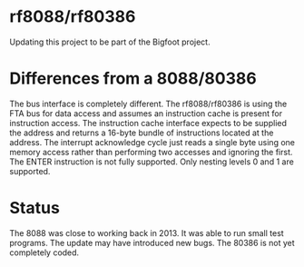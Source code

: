 # rf8088/rf80386
Updating this project to be part of the Bigfoot project.

# Differences from a 8088/80386
The bus interface is completely different. The rf8088/rf80386 is using the FTA bus for data access and assumes an instruction cache is present for instruction access.
The instruction cache interface expects to be supplied the address and returns a 16-byte bundle of instructions located at the address.
The interrupt acknowledge cycle just reads a single byte using one memory access rather than performing two accesses and ignoring the first.
The ENTER instruction is not fully supported. Only nesting levels 0 and 1 are supported.

# Status
The 8088 was close to working back in 2013. It was able to run small test programs. The update may have introduced new bugs.
The 80386 is not yet completely coded.

